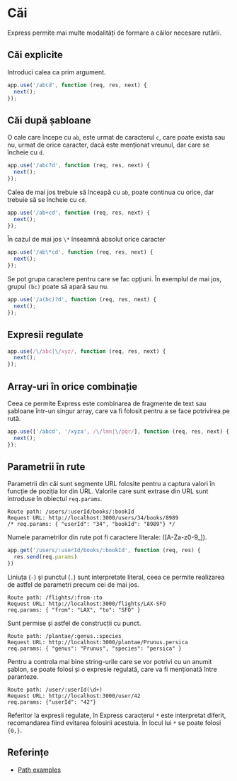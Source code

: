 # Căi

Express permite mai multe modalități de formare a căilor necesare rutării.

## Căi explicite

Introduci calea ca prim argument.

```javascript
app.use('/abcd', function (req, res, next) {
  next();
});
```

## Căi după șabloane

O cale care începe cu `ab`, este urmat de caracterul `c`, care poate exista sau nu, urmat de orice caracter, dacă este menționat vreunul, dar care se încheie cu `d`.

```javascript
app.use('/abc?d', function (req, res, next) {
  next();
});
```

Calea de mai jos trebuie să înceapă cu `ab`, poate continua cu orice, dar trebuie să se încheie cu `cd`.

```javascript
app.use('/ab+cd', function (req, res, next) {
  next();
});
```

În cazul de mai jos `\*` înseamnă absolut orice caracter

```javascript
app.use('/ab\*cd', function (req, res, next) {
  next();
});
```

Se pot grupa caractere pentru care se fac opțiuni. În exemplul de mai jos, grupul `(bc)` poate să apară sau nu.

```javascript
app.use('/a(bc)?d', function (req, res, next) {
  next();
});
```

## Expresii regulate

```javascript
app.use(/\/abc|\/xyz/, function (req, res, next) {
  next();
});
```

## Array-uri în orice combinație

Ceea ce permite Express este combinarea de fragmente de text sau șabloane într-un singur array, care va fi folosit pentru a se face potrivirea pe rută.

```javascript
app.use(['/abcd', '/xyza', /\/lmn|\/pqr/], function (req, res, next) {
  next();
});
```

## Parametrii în rute

Parametrii din căi sunt segmente URL folosite pentru a captura valori în funcție de poziția lor din URL. Valorile care sunt extrase din URL sunt introduse în obiectul `req.params`.

```text
Route path: /users/:userId/books/:bookId
Request URL: http://localhost:3000/users/34/books/8989
/* req.params: { "userId": "34", "bookId": "8989"} */
```

Numele parametrilor din rute pot fi caractere literale: ([A-Za-z0-9_]).

```javascript
app.get('/users/:userId/books/:bookId', function (req, res) {
  res.send(req.params)
})
```

Liniuța (`-`) și punctul (`.`) sunt interpretate literal, ceea ce permite realizarea de astfel de parametri precum cei de mai jos.

```text
Route path: /flights/:from-:to
Request URL: http://localhost:3000/flights/LAX-SFO
req.params: { "from": "LAX", "to": "SFO" }
```

Sunt permise și astfel de construcții cu punct.

```text
Route path: /plantae/:genus.:species
Request URL: http://localhost:3000/plantae/Prunus.persica
req.params: { "genus": "Prunus", "species": "persica" }
```

Pentru a controla mai bine string-urile care se vor potrivi cu un anumit șablon, se poate folosi și o expresie regulată, care va fi menționată între paranteze.

```text
Route path: /user/:userId(\d+)
Request URL: http://localhost:3000/user/42
req.params: {"userId": "42"}
```

Referitor la expresii regulate, în Express caracterul `*` este interpretat diferit, recomandarea fiind evitarea folosirii acestuia. În locul lui `*` se poate folosi `{0,}`.

## Referințe

- [Path examples](http://expressjs.com/en/4x/api.html#path-examples)
